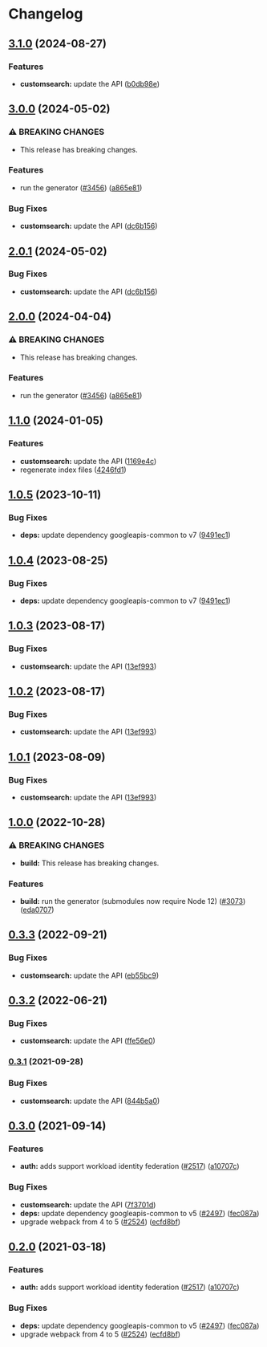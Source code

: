 # Changelog

## [3.1.0](https://github.com/googleapis/google-api-nodejs-client/compare/customsearch-v3.0.0...customsearch-v3.1.0) (2024-08-27)


### Features

* **customsearch:** update the API ([b0db98e](https://github.com/googleapis/google-api-nodejs-client/commit/b0db98e665385c8ac8a52a070ff20a9943c104ed))

## [3.0.0](https://github.com/googleapis/google-api-nodejs-client/compare/customsearch-v2.0.1...customsearch-v3.0.0) (2024-05-02)


### ⚠ BREAKING CHANGES

* This release has breaking changes.

### Features

* run the generator ([#3456](https://github.com/googleapis/google-api-nodejs-client/issues/3456)) ([a865e81](https://github.com/googleapis/google-api-nodejs-client/commit/a865e81539b315d3b321650663ba0b2555b1e5a1))


### Bug Fixes

* **customsearch:** update the API ([dc6b156](https://github.com/googleapis/google-api-nodejs-client/commit/dc6b156aaa9bcb1d45356db3c3a7058ed0720c04))

## [2.0.1](https://github.com/googleapis/google-api-nodejs-client/compare/customsearch-v2.0.0...customsearch-v2.0.1) (2024-05-02)


### Bug Fixes

* **customsearch:** update the API ([dc6b156](https://github.com/googleapis/google-api-nodejs-client/commit/dc6b156aaa9bcb1d45356db3c3a7058ed0720c04))

## [2.0.0](https://github.com/googleapis/google-api-nodejs-client/compare/customsearch-v1.1.0...customsearch-v2.0.0) (2024-04-04)


### ⚠ BREAKING CHANGES

* This release has breaking changes.

### Features

* run the generator ([#3456](https://github.com/googleapis/google-api-nodejs-client/issues/3456)) ([a865e81](https://github.com/googleapis/google-api-nodejs-client/commit/a865e81539b315d3b321650663ba0b2555b1e5a1))

## [1.1.0](https://github.com/googleapis/google-api-nodejs-client/compare/customsearch-v1.0.5...customsearch-v1.1.0) (2024-01-05)


### Features

* **customsearch:** update the API ([1169e4c](https://github.com/googleapis/google-api-nodejs-client/commit/1169e4c6072c5838d6a746210367e094cf65e9d2))
* regenerate index files ([4246fd1](https://github.com/googleapis/google-api-nodejs-client/commit/4246fd1c6484dac0d636d48a2dfcbfcbb2668702))

## [1.0.5](https://github.com/googleapis/google-api-nodejs-client/compare/customsearch-v1.0.4...customsearch-v1.0.5) (2023-10-11)


### Bug Fixes

* **deps:** update dependency googleapis-common to v7 ([9491ec1](https://github.com/googleapis/google-api-nodejs-client/commit/9491ec1cdc3c413e7d73edcfcd59cf5c28a7c855))

## [1.0.4](https://github.com/googleapis/google-api-nodejs-client/compare/customsearch-v1.0.3...customsearch-v1.0.4) (2023-08-25)


### Bug Fixes

* **deps:** update dependency googleapis-common to v7 ([9491ec1](https://github.com/googleapis/google-api-nodejs-client/commit/9491ec1cdc3c413e7d73edcfcd59cf5c28a7c855))

## [1.0.3](https://github.com/googleapis/google-api-nodejs-client/compare/customsearch-v1.0.2...customsearch-v1.0.3) (2023-08-17)


### Bug Fixes

* **customsearch:** update the API ([13ef993](https://github.com/googleapis/google-api-nodejs-client/commit/13ef9938003a3f297c5aa0f82d40ff1b47848834))

## [1.0.2](https://github.com/googleapis/google-api-nodejs-client/compare/customsearch-v1.0.1...customsearch-v1.0.2) (2023-08-17)


### Bug Fixes

* **customsearch:** update the API ([13ef993](https://github.com/googleapis/google-api-nodejs-client/commit/13ef9938003a3f297c5aa0f82d40ff1b47848834))

## [1.0.1](https://github.com/googleapis/google-api-nodejs-client/compare/customsearch-v1.0.0...customsearch-v1.0.1) (2023-08-09)


### Bug Fixes

* **customsearch:** update the API ([13ef993](https://github.com/googleapis/google-api-nodejs-client/commit/13ef9938003a3f297c5aa0f82d40ff1b47848834))

## [1.0.0](https://github.com/googleapis/google-api-nodejs-client/compare/customsearch-v0.3.3...customsearch-v1.0.0) (2022-10-28)


### ⚠ BREAKING CHANGES

* **build:** This release has breaking changes.

### Features

* **build:** run the generator (submodules now require Node 12) ([#3073](https://github.com/googleapis/google-api-nodejs-client/issues/3073)) ([eda0707](https://github.com/googleapis/google-api-nodejs-client/commit/eda07079dadab46a80b6f9ede618f4f43030169e))

## [0.3.3](https://github.com/googleapis/google-api-nodejs-client/compare/customsearch-v0.3.2...customsearch-v0.3.3) (2022-09-21)


### Bug Fixes

* **customsearch:** update the API ([eb55bc9](https://github.com/googleapis/google-api-nodejs-client/commit/eb55bc9af39c34221f6a79859609650f867b4d56))

## [0.3.2](https://github.com/googleapis/google-api-nodejs-client/compare/customsearch-v0.3.1...customsearch-v0.3.2) (2022-06-21)


### Bug Fixes

* **customsearch:** update the API ([ffe56e0](https://github.com/googleapis/google-api-nodejs-client/commit/ffe56e082ccf8cba367d696f03b372d8548479ab))

### [0.3.1](https://www.github.com/googleapis/google-api-nodejs-client/compare/customsearch-v0.3.0...customsearch-v0.3.1) (2021-09-28)


### Bug Fixes

* **customsearch:** update the API ([844b5a0](https://www.github.com/googleapis/google-api-nodejs-client/commit/844b5a0933a55250436c66832e4686d37f8eb518))

## [0.3.0](https://www.github.com/googleapis/google-api-nodejs-client/compare/customsearch-v0.2.0...customsearch-v0.3.0) (2021-09-14)


### Features

* **auth:** adds support workload identity federation ([#2517](https://www.github.com/googleapis/google-api-nodejs-client/issues/2517)) ([a10707c](https://www.github.com/googleapis/google-api-nodejs-client/commit/a10707c477759e7c9ef6360a2fe800856fb600c1))


### Bug Fixes

* **customsearch:** update the API ([7f3701d](https://www.github.com/googleapis/google-api-nodejs-client/commit/7f3701db26c9a14fbaf0fb6dcee11f513c32528f))
* **deps:** update dependency googleapis-common to v5 ([#2497](https://www.github.com/googleapis/google-api-nodejs-client/issues/2497)) ([fec087a](https://www.github.com/googleapis/google-api-nodejs-client/commit/fec087abcf3d994dd41c3ffa0a0c12b1f9f09dae))
* upgrade webpack from 4 to 5  ([#2524](https://www.github.com/googleapis/google-api-nodejs-client/issues/2524)) ([ecfd8bf](https://www.github.com/googleapis/google-api-nodejs-client/commit/ecfd8bfcd06e1beabff7ec9a8c4000222379eb8d))

## [0.2.0](https://www.github.com/googleapis/google-api-nodejs-client/compare/customsearch-v0.1.0...customsearch-v0.2.0) (2021-03-18)


### Features

* **auth:** adds support workload identity federation ([#2517](https://www.github.com/googleapis/google-api-nodejs-client/issues/2517)) ([a10707c](https://www.github.com/googleapis/google-api-nodejs-client/commit/a10707c477759e7c9ef6360a2fe800856fb600c1))


### Bug Fixes

* **deps:** update dependency googleapis-common to v5 ([#2497](https://www.github.com/googleapis/google-api-nodejs-client/issues/2497)) ([fec087a](https://www.github.com/googleapis/google-api-nodejs-client/commit/fec087abcf3d994dd41c3ffa0a0c12b1f9f09dae))
* upgrade webpack from 4 to 5  ([#2524](https://www.github.com/googleapis/google-api-nodejs-client/issues/2524)) ([ecfd8bf](https://www.github.com/googleapis/google-api-nodejs-client/commit/ecfd8bfcd06e1beabff7ec9a8c4000222379eb8d))
